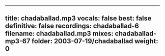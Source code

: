 
---
title: chadaballad.mp3
vocals: false
best: false
definitive: false
recordings: chadaballad-6
filename: chadaballad.mp3
mixes: chadaballad-mp3-67
folder: 2003-07-19/chadaballad
weight: 0
---
